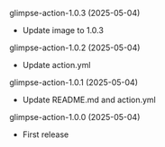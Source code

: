 glimpse-action-1.0.3 (2025-05-04)

- Update image to 1.0.3

glimpse-action-1.0.2 (2025-05-04)

- Update action.yml

glimpse-action-1.0.1 (2025-05-04)

- Update README.md and action.yml

glimpse-action-1.0.0 (2025-05-04)

- First release
